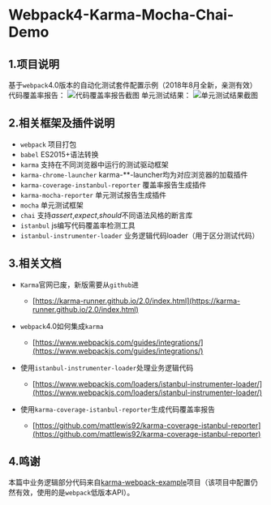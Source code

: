 # Webpack4-Karma-Mocha-Chai-Demo

## 1.项目说明
基于`webpack`4.0版本的自动化测试套件配置示例（2018年8月全新，亲测有效）
代码覆盖率报告：
![代码覆盖率报告截图](https://github.com/dashnowords/Webpack4-Karma-Mocha-Chai-Demo/blob/master/screenshot/coverage_report.png)
单元测试结果：
![单元测试结果截图](https://github.com/dashnowords/Webpack4-Karma-Mocha-Chai-Demo/blob/master/screenshot/coverage_report_cmd.png)
## 2.相关框架及插件说明
- `webpack`  项目打包
- `babel`  ES2015+语法转换
- `karma`  支持在不同浏览器中运行的测试驱动框架
- `karma-chrome-launcher` karma-**-launcher均为对应浏览器的加载插件
- `karma-coverage-instanbul-reporter` 覆盖率报告生成插件
- `karma-mocha-reporter` 单元测试报告生成插件
- `mocha`  单元测试框架
- `chai`  支持*assert*,*expect*,*should*不同语法风格的断言库
- `istanbul` js编写代码覆盖率检测工具
- `istanbul-instrumenter-loader` 业务逻辑代码loader（用于区分测试代码）

## 3.相关文档
- `Karma`官网已废，新版需要从`github`进
    - [https://karma-runner.github.io/2.0/index.html](https://karma-runner.github.io/2.0/index.html)

- `webpack`4.0如何集成`karma`
    - [https://www.webpackjs.com/guides/integrations/](https://www.webpackjs.com/guides/integrations/)

- 使用`istanbul-instrumenter-loader`处理业务逻辑代码
    - [https://www.webpackjs.com/loaders/istanbul-instrumenter-loader/](https://www.webpackjs.com/loaders/istanbul-instrumenter-loader/)

- 使用`karma-coverage-istanbul-reporter`生成代码覆盖率报告
    - [https://github.com/mattlewis92/karma-coverage-istanbul-reporter](https://github.com/mattlewis92/karma-coverage-istanbul-reporter)

## 4.鸣谢
本篇中业务逻辑部分代码来自[karma-webpack-example](https://github.com/gabel/karma-webpack-example)项目（该项目中配置仍然有效，使用的是`webpack`低版本API）。
